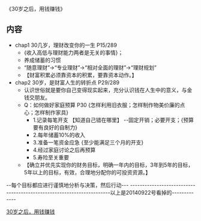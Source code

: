 《30岁之后，用钱赚钱》

##  内容
+ chap1 30几岁，理财改变你的一生  P15/289
	+ {收入高低与理财能力两者是无关的事情}；
	+ 养成储蓄的习惯
	+ “随意理财”->“专业理财”->“相对全面的理财”->“理财规划”
	+ 【财富积累必须靠资本的积累，要靠资本动作。】
+ chap2 30岁，是财富人生的转折点   P29/289
	+ 认识世俗就是要你自己变得现实起来，充分认识钱在人生中的意义，与金钱交朋友。
	+ Q：如何做好家庭预算 P30  {怎样利用旧衣服；怎样制作物美价廉的点心；怎样制作家具}
		+ 1.记录每笔开支 【知道自己错在哪里】
--固定开销；必要开支；{预算要有良好的自制力}
		+ 2.每年储蓄10%的收入
		+ 3.准备一笔资金应急   {至少能满足三个月的开支}
		+ 4.经过家庭讨论之后再预算
		+ 5.寿险至关重要
	+ 【确立并优先实现你的财务目标，明确一年内的目标，3年到5年的目标，5年以上的目标，有效，合理地分配你的可投资资源。】

--每个目标都应进行谨慎地分析与决策，然后行动---
----------------------------------------------------------------------以上是20140922号看掉的-------------

[30岁之后，用钱赚钱](http://www.qingbiji.cn/showNote/374169409)